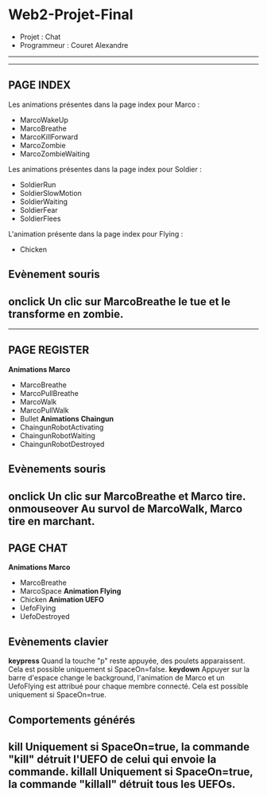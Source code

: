 # Web2-Projet-Final
- Projet : Chat
- Programmeur : Couret Alexandre
---
---

## PAGE INDEX
Les animations présentes dans la page index pour Marco :
- MarcoWakeUp
- MarcoBreathe
- MarcoKillForward
- MarcoZombie
- MarcoZombieWaiting

Les animations présentes dans la page index pour Soldier :
- SoldierRun
- SoldierSlowMotion
- SoldierWaiting
- SoldierFear
- SoldierFlees

L'animation présente dans la page index pour Flying :
- Chicken

## Evènement souris
**onclick**
Un clic sur MarcoBreathe le tue et le transforme en zombie.
---
---

## PAGE REGISTER
**Animations Marco**
- MarcoBreathe
- MarcoPullBreathe
- MarcoWalk
- MarcoPullWalk
- Bullet
**Animations Chaingun**
- ChaingunRobotActivating
- ChaingunRobotWaiting
- ChaingunRobotDestroyed
## Evènements souris
**onclick**
Un clic sur MarcoBreathe et Marco tire.
**onmouseover**
Au survol de MarcoWalk, Marco tire en marchant.
---

## PAGE CHAT
**Animations Marco**
- MarcoBreathe
- MarcoSpace
**Animation Flying**
- Chicken
**Animation UEFO**
- UefoFlying
- UefoDestroyed
## Evènements clavier
**keypress**
Quand la touche "p" reste appuyée, des poulets apparaissent. Cela est possible uniquement si SpaceOn=false.
**keydown**
Appuyer sur la barre d'espace change le background, l'animation de Marco et un UefoFlying est attribué pour chaque membre connecté. Cela est possible uniquement si SpaceOn=true.
## Comportements générés
**kill**
Uniquement si SpaceOn=true, la commande "kill" détruit l'UEFO de celui qui envoie la commande.
**killall**
Uniquement si SpaceOn=true, la commande "killall" détruit tous les UEFOs.
---